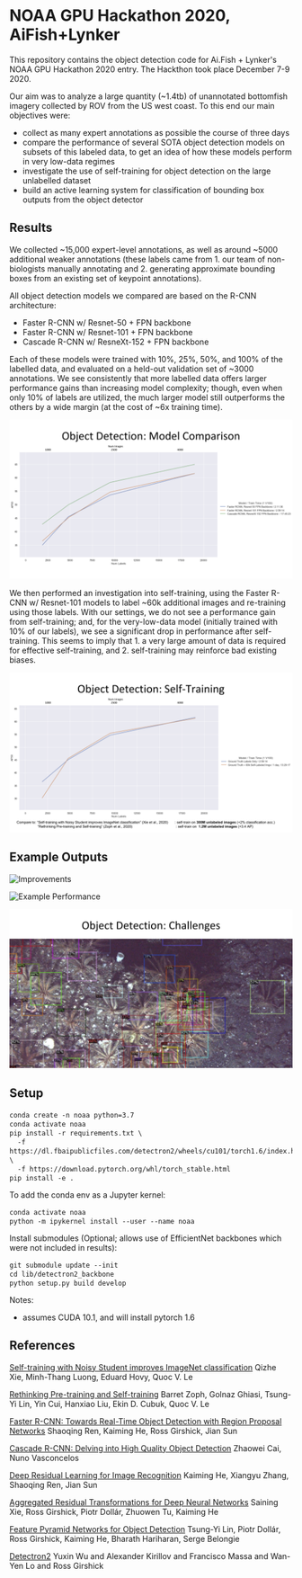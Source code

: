 # NOAA GPU Hackathon 2020, AiFish+Lynker

This repository contains the object detection code for Ai.Fish + Lynker's NOAA GPU Hackathon 2020 entry. The Hackthon took place December 7-9 2020.

Our aim was to analyze a large quantity (~1.4tb) of unannotated bottomfish imagery collected by ROV from the US west coast. To this end our main objectives were:

- collect as many expert annotations as possible the course of three days
- compare the performance of several SOTA object detection models on subsets of this labeled data, to get an idea of how these models perform in very low-data regimes
- investigate the use of self-training for object detection on the large unlabelled dataset
- build an active learning system for classification of bounding box outputs from the object detector

## Results

We collected ~15,000 expert-level annotations, as well as around ~5000 additional weaker annotations (these labels came from 1. our team of non-biologists manually annotating and 2. generating approximate bounding boxes from an existing set of keypoint annotations).

All object detection models we compared are based on the R-CNN architecture:

- Faster R-CNN w/ Resnet-50 + FPN backbone
- Faster R-CNN w/ Resnet-101 + FPN backbone
- Cascade R-CNN w/ ResneXt-152 + FPN backbone

Each of these models were trained with 10%, 25%, 50%, and 100% of the labelled data, and evaluated on a held-out validation set of ~3000 annotations. We see consistently that more labelled data offers larger performance gains than increasing model complexity; though, even when only 10% of labels are utilized, the much larger model still outperforms the others by a wide margin (at the cost of ~6x training time).

![Model Comparison](slides/model_compare.jpg)

We then performed an investigation into self-training, using the Faster R-CNN w/ Resnet-101 models to label ~60k additional images and re-training using those labels. With our settings, we do not see a performance gain from self-training; and, for the very-low-data model (initially trained with 10% of our labels), we see a significant drop in performance after self-training. This seems to imply that 1. a very large amount of data is required for effective self-training, and 2. self-training may reinforce bad existing biases.

![Self Training Results](slides/self_training.jpg)

## Example Outputs

![Improvements](slides/model_compare_examples.jpg)

![Example Performance](slides/example2.jpg)

![Challenges](slides/challenges.jpg)


## Setup
```
conda create -n noaa python=3.7
conda activate noaa
pip install -r requirements.txt \ 
  -f https://dl.fbaipublicfiles.com/detectron2/wheels/cu101/torch1.6/index.html \
  -f https://download.pytorch.org/whl/torch_stable.html
pip install -e .
```

To add the conda env as a Jupyter kernel:
```
conda activate noaa
python -m ipykernel install --user --name noaa
```

Install submodules (Optional; allows use of EfficientNet backbones which were not included in results):
```
git submodule update --init
cd lib/detectron2_backbone
python setup.py build develop
```

Notes: 
- assumes CUDA 10.1, and will install pytorch 1.6

## References

[Self-training with Noisy Student improves ImageNet classification](https://arxiv.org/abs/1911.04252) Qizhe Xie, Minh-Thang Luong, Eduard Hovy, Quoc V. Le

[Rethinking Pre-training and Self-training](https://arxiv.org/abs/2006.06882) Barret Zoph, Golnaz Ghiasi, Tsung-Yi Lin, Yin Cui, Hanxiao Liu, Ekin D. Cubuk, Quoc V. Le

[Faster R-CNN: Towards Real-Time Object Detection with Region Proposal Networks](https://arxiv.org/abs/1506.01497) Shaoqing Ren, Kaiming He, Ross Girshick, Jian Sun

[Cascade R-CNN: Delving into High Quality Object Detection](https://arxiv.org/abs/1712.00726) Zhaowei Cai, Nuno Vasconcelos

[Deep Residual Learning for Image Recognition](https://arxiv.org/abs/1512.03385) Kaiming He, Xiangyu Zhang, Shaoqing Ren, Jian Sun

[Aggregated Residual Transformations for Deep Neural Networks](https://arxiv.org/abs/1611.05431) Saining Xie, Ross Girshick, Piotr Dollár, Zhuowen Tu, Kaiming He

[Feature Pyramid Networks for Object Detection](https://arxiv.org/abs/1612.03144) Tsung-Yi Lin, Piotr Dollár, Ross Girshick, Kaiming He, Bharath Hariharan, Serge Belongie

[Detectron2](https://github.com/facebookresearch/detectron2) Yuxin Wu and Alexander Kirillov and Francisco Massa and Wan-Yen Lo and Ross Girshick
